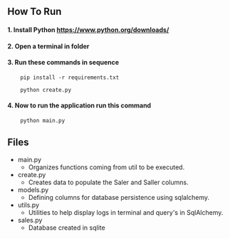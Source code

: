 ## How To Run
#### 1. Install Python https://www.python.org/downloads/

#### 2. Open a terminal in folder

#### 3. Run these commands in sequence
```
    pip install -r requirements.txt
```
```
    python create.py
```
#### 4. Now to run the application run this command
```
    python main.py
```

## Files
* main.py
    * Organizes functions
    coming from util to be executed.
* create.py
    * Creates data to populate the Saler and Saller columns.
* models.py
    * Defining columns for database
    persistence using sqlalchemy.
* utils.py
    * Utilities to help display logs in terminal and query's in SqlAlchemy.
* sales.py
    * Database created in sqlite


